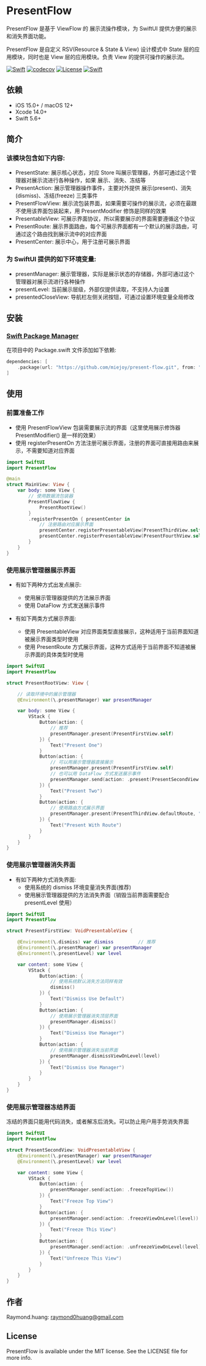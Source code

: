 # PresentFlow

PresentFlow 是基于 ViewFlow 的 展示流操作模块，为 SwiftUI 提供方便的展示和消失界面功能。

PresentFlow 是自定义 RSV(Resource & State & View) 设计模式中 State 层的应用模块，同时也是 View 层的应用模块。负责 View 的提供可操作的展示流。

[![Swift](https://github.com/miejoy/present-flow/actions/workflows/test.yml/badge.svg)](https://github.com/miejoy/present-flow/actions/workflows/test.yml)
[![codecov](https://codecov.io/gh/miejoy/present-flow/branch/main/graph/badge.svg)](https://codecov.io/gh/miejoy/present-flow)
[![License](https://img.shields.io/badge/license-MIT-brightgreen.svg)](LICENSE)
[![Swift](https://img.shields.io/badge/swift-5.4-brightgreen.svg)](https://swift.org)

## 依赖

- iOS 15.0+ / macOS 12+
- Xcode 14.0+
- Swift 5.6+

## 简介

### 该模块包含如下内容:

- PresentState: 展示核心状态，对应 Store 叫展示管理器，外部可通过这个管理器对展示流进行各种操作，如果 展示、消失、冻结等
- PresentAction: 展示管理器操作事件，主要对外提供 展示(present)、消失(dismiss)、冻结(freeze) 三类事件
- PresentFlowView: 展示流包装界面，如果需要可操作的展示流，必须在最跟不使用该界面包装起来，用 PresentModifier 修饰是同样的效果
- PresentableView: 可展示界面协议，所以需要展示的界面需要遵循这个协议
- PresentRoute: 展示界面路由，每个可展示界面都有一个默认的展示路由，可通过这个路由找到展示流中的对应界面
- PresentCenter: 展示中心，用于注册可展示界面

### 为 SwiftUI 提供的如下环境变量:

- presentManager: 展示管理器，实际是展示状态的存储器，外部可通过这个管理器对展示流进行各种操作
- presentLevel: 当前展示层级，外部仅提供读取，不支持人为设置
- presentedCloseView: 导航栏左侧关闭按钮，可通过设置环境变量全局修改

## 安装

### [Swift Package Manager](https://github.com/apple/swift-package-manager)

在项目中的 Package.swift 文件添加如下依赖:

```swift
dependencies: [
    .package(url: "https://github.com/miejoy/present-flow.git", from: "0.1.0"),
]
```

## 使用

### 前置准备工作

- 使用 PresentFlowView 包装需要展示流的界面（这里使用展示修饰器 PresentModifier() 是一样的效果）
- 使用 registerPresentOn 方法注册可展示界面，注册的界面可直接用路由来展示，不需要知道对应界面

```swift
import SwiftUI
import PresentFlow

@main
struct MainView: View {
    var body: some View {
        // 使用数据流包装器
        PresentFlowView {
            PresentRootView()
        }
        .registerPresentOn { presentCenter in
            // 注册路由对应展示界面
            presentCenter.registerPresentableView(PresentThirdView.self, for: RouteTo.thirdView)
            presentCenter.registerPresentableView(PresentFourthView.self, for: RouteTo.fourthView)
        }
    }
}
```

### 使用展示管理器展示界面

- 有如下两种方式出发点展示:
  - 使用展示管理器提供的方法展示界面
  - 使用 DataFlow 方式发送展示事件

- 有如下两类方式展示界面:
  - 使用 PresentableView 对应界面类型直接展示，这种适用于当前界面知道被展示界面类型时使用
  - 使用 PresentRoute 方式展示界面，这种方式适用于当前界面不知道被展示界面的具体类型时使用

```swift
import SwiftUI
import PresentFlow

struct PresentRootView: View {

    // 读取环境中的展示管理器
    @Environment(\.presentManager) var presentManager

    var body: some View {
        VStack {
            Button(action: {
                // 推荐
                presentManager.present(PresentFirstView.self)
            }) {
                Text("Present One")
            }
            Button(action: {
                // 可以用展示管理器直接展示
                presentManager.present(PresentFirstView.self)
                // 也可以用 DataFlow 方式发送展示事件
                presentManager.send(action: .present(PresentSecondView.self))
            }) {
                Text("Present Two")
            }
            Button(action: {
                // 使用路由方式展示界面
                presentManager.present(PresentThirdView.defaultRoute, "test")
            }) {
                Text("Present With Route")
            }
        }
    }
}
```

### 使用展示管理器消失界面

- 有如下两种方式消失界面:
  - 使用系统的 dismiss 环境变量消失界面(推荐)
  - 使用展示管理器提供的方法消失界面（销毁当前界面需要配合 presentLevel 使用）

```swift
import SwiftUI
import PresentFlow

struct PresentFirstView: VoidPresentableView {

    @Environment(\.dismiss) var dismiss         // 推荐
    @Environment(\.presentManager) var presentManager
    @Environment(\.presentLevel) var level

    var content: some View {
        VStack {
            Button(action: {
                // 使用系统默认消失方法同样有效
                dismiss()
            }) {
                Text("Dismiss Use Default")
            }
            Button(action: {
                // 使用展示管理器消失顶层界面
                presentManager.dismiss()
            }) {
                Text("Dismiss Use Manager")
            }
            Button(action: {
                // 使用展示管理器消失当前界面
                presentManager.dismissViewOnLevel(level)
            }) {
                Text("Dismiss Use Manager")
            }
        }
    }
}
```

### 使用展示管理器冻结界面

冻结的界面只能用代码消失，或者解冻后消失。可以防止用户用手势消失界面

```swift
import SwiftUI
import PresentFlow

struct PresentSecondView: VoidPresentableView {
    @Environment(\.presentManager) var presentManager
    @Environment(\.presentLevel) var level

    var content: some View {
        VStack {
            Button(action: {
                presentManager.send(action: .freezeTopView())
            }) {
                Text("Freeze Top View")
            }
            Button(action: {
                presentManager.send(action: .freezeViewOnLevel(level))
            }) {
                Text("Freeze This View")
            }
            Button(action: {
                presentManager.send(action: .unfreezeViewOnLevel(level))
            }) {
                Text("Unfreeze This View")
            }
        }
    }
}
```

## 作者

Raymond.huang: raymond0huang@gmail.com

## License

PresentFlow is available under the MIT license. See the LICENSE file for more info.

